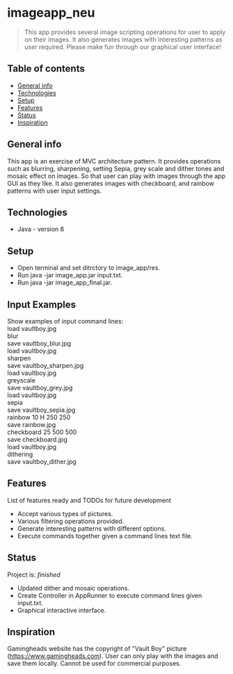 # imageapp_neu
> This app provides several image scripting operations for user to 
apply on their images. It also generates images with interesting 
patterns as user required. Please make fun through our graphical user interface!

## Table of contents
* [General info](#general-info)
* [Technologies](#technologies)
* [Setup](#setup)
* [Features](#features)
* [Status](#status)
* [Inspiration](#inspiration)

## General info
This app is an exercise of MVC architecture pattern. It provides operations such as 
blurring, sharpening, setting Sepia, grey scale and dither tones and mosaic effect on images. 
So that user can play with images through the app GUI as they like. It also 
generates images with checkboard, and rainbow patterns with user input settings. 

## Technologies
* Java - version 8

## Setup
* Open terminal and set ditrctory to image_app/res.
* Run java -jar image_app.jar input.txt.
* Run java -jar image_app_final.jar.

## Input Examples
Show examples of input command lines:<br />
 load vaultboy.jpg <br />
 blur <br />
 save vaultboy_blur.jpg <br />
 load vaultboy.jpg <br />
 sharpen <br />
 save vaultboy_sharpen.jpg <br />
 load vaultboy.jpg <br />
 greyscale <br />
 save vaultboy_grey.jpg <br />
 load vaultboy.jpg <br />
 sepia <br />
 save vaultboy_sepia.jpg <br />
 rainbow 10 H 250 250 <br />
 save rainbow.jpg <br />
 checkboard 25 500 500 <br />
 save checkboard.jpg <br />
 load vaultboy.jpg <br /> 
 dithering <br />
 save vaultboy_dither.jpg <br />
 

## Features
List of features ready and TODOs for future development
* Accept various types of pictures.
* Various filtering operations provided.
* Generate interesting patterns with different options.
* Execute commands together given a command lines text file.


## Status
Project is: _finished_

* Updated dither and mosaic operations. 
* Create Controller in AppRunner to execute command lines given input.txt. 
* Graphical interactive interface.

## Inspiration
Gamingheads website has the copyright of "Vault Boy" picture 
(https://www.gamingheads.com).
User can only play with the images and save them locally. 
Cannot be used for commercial purposes.
